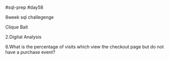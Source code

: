 #sql-prep
#day58

8week sql challegenge

Clique Bait

2.Digital Analysis

6.What is the percentage of visits which view the checkout page but do not have a purchase event?